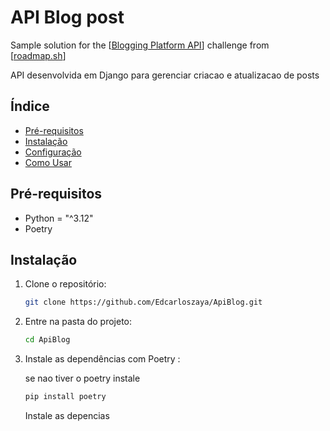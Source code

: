 # API Blog post

Sample solution for the [[Blogging Platform API](https://roadmap.sh/projects/blogging-platform-api)] challenge from [[roadmap.sh](https://roadmap.sh/)]

API desenvolvida em Django para gerenciar criacao e atualizacao de posts

## Índice
- [Pré-requisitos](#pré-requisitos)
- [Instalação](#instalação)
- [Configuração](#configuração)
- [Como Usar](#como-usar)


## Pré-requisitos

- Python  = "^3.12"
- Poetry

## Instalação

1. Clone o repositório:

    ```bash
    git clone https://github.com/Edcarloszaya/ApiBlog.git
    ```

2. Entre na pasta do projeto:

    ```bash
    cd ApiBlog
    ```

3. Instale as dependências com Poetry :
    
    se nao tiver o poetry instale
     ```bash
    pip install poetry
    ```
    Instale as depencias
    ```bash
    poetry install
    ```

4. Ative o ambiente virtual gerenciado pelo Poetry:

    ```bash
    poetry shell
    ```

## Configuração


1. Rode as migrações do banco de dados:

    ```bash
    poetry python manage.py migrate
    ```

## Como Usar

1. Para rodar o servidor local, use:

    ```bash
    poetry python manage.py runserver
    ```
2.   Acesse a api no navegador :

    http://127.0.0.1:8000/posts/

    vai ser renderizado uma interface intuitiva pra fazer o crud na api

    exemplo  pra cria o post : 

    {
    "title": "My First Blog Post",
    "content": "This is the content of my first blog post.",
    "category": "Technology",
    "tags": ["Tech", "Programming"]
    }

## Como Testa use Postman ou Insomnia:
1. Criar  post:
    POST  http://127.0.0.1:8000/posts/

    json body:

    {
    "title": "My First Blog Post",
    "content": "This is the content of my first blog post.",
    "category": "Technology",
    "tags": ["Tech", "Programming"]
    }

2. Update post:
    PUT /posts/1

    json body:

    {
    "title": "My update First Blog Post",
    "content": "This is the content of my first blog post.",
    "category": "Technology",
    "tags": ["Tech", "Programming"]
    }

3. Delete post:
    DELETE /posts/1

4 Lista um post:
    GET /posts/1

5. Lista todos os posts:
    GET /posts

6. Filtra post por term:
    GET /posts?term=term

    GET /posts?term=tech

    return:
    {
    "title": "My update First Blog Post",
    "content": "This is the content of my first blog post.",
    "category": "Technology",
    "tags": ["Tech", "Programming"]
    }

2. Atualiza um unico campo no post:
    PATH /posts/1

    json body:

    {
    "tags": ["Python", "Django"]
    }

    
